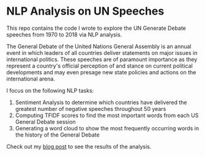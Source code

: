 # NLP Analysis on UN Speeches


This repo contains the code I wrote to explore the UN Generate Debate speeches from 1970 to 2018 via NLP analysis. <br>

The General Debate of the United Nations General Assembly is an annual event in which leaders of all countries deliver statements on major issues in international politics. These speeches are of paramount importance as they represent a country's official perception of and stance on current political developments and may even presage new state policies and actions on the international arena. 

I focus on the following NLP tasks:

1) Sentiment Analysis to determine which countries have delivered the greatest number of negative speeches throughout 50 years
2) Computing TFIDF scores to find the most important words from each US General Debate session
3) Generating a word cloud to show the most frequently occurring words in the history of the General Debate

Check out my [blog post](https://medium.com/@anushkocharyan/nlp-analysis-of-50-years-of-united-nations-general-debate-speeches-61dc3bed3c11) to see the results of the analysis. 
